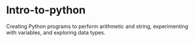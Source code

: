 # Intro-to-python
Creating Python programs to perform arithmetic and string, experimenting with variables, and exploring data types.
